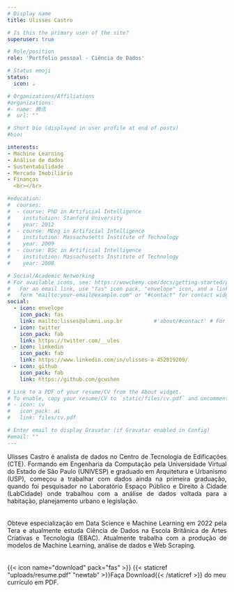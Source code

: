 ```yaml
---
# Display name
title: Ulisses Castro

# Is this the primary user of the site?
superuser: true

# Role/position
role: 'Portfolio pessoal - Ciência de Dados'

# Status emoji
status:
  icon: ☕️

# Organizations/Affiliations
#organizations:
#- name: 腾讯
#  url: ""

# Short bio (displayed in user profile at end of posts)
#bio: 

interests:
- Machine Learning
- Análise de dados
- Sustentabilidade
- Mercado Imobiliário
- Finanças
  <br></br>

#education:
#  courses:
#  - course: PhD in Artificial Intelligence
#    institution: Stanford University
#    year: 2012
#  - course: MEng in Artificial Intelligence
#    institution: Massachusetts Institute of Technology
#    year: 2009
#  - course: BSc in Artificial Intelligence
#    institution: Massachusetts Institute of Technology
#    year: 2008

# Social/Academic Networking
# For available icons, see: https://wowchemy.com/docs/getting-started/page-builder/#icons
#   For an email link, use "fas" icon pack, "envelope" icon, and a link in the
#   form "mailto:your-email@example.com" or "#contact" for contact widget.
social:
  - icon: envelope
    icon_pack: fas
    link: mailto:lisses@alumni.usp.br          #'about/#contact' # For a direct email link, use "mailto:test@example.org".
  - icon: twitter
    icon_pack: fab
    link: https://twitter.com/__ules
  - icon: linkedin
    icon_pack: fab
    link: https://www.linkedin.com/in/ulisses-a-452819209/
  - icon: github
    icon_pack: fab
    link: https://github.com/gcushen

# Link to a PDF of your resume/CV from the About widget.
# To enable, copy your resume/CV to `static/files/cv.pdf` and uncomment the lines below.
# - icon: cv
#   icon_pack: ai
#   link: files/cv.pdf

# Enter email to display Gravatar (if Gravatar enabled in Config)
#email: ""
---
```


<div style="text-align: justify">Ulisses Castro é analista de dados no Centro de Tecnologia de Edificações (CTE). Formando em Engenharia da Computação 
pela Universidade Virtual do Estado de São Paulo (UNIVESP) e graduado em Arquitetura e Urbanismo (USP), começou
a trabalhar com dados ainda na primeira graduação, quando foi pesquisador no Laboratório Espaço Público e Direito à Cidade (LabCidade) onde trabalhou
com a análise de dados voltada para a habitação, planejamento urbano e legislação.</div>
<br/><br/>
<div style="text-align: justify">Obteve especialização em Data Science e Machine Learning em 2022 pela Tera e atualmente estuda Ciência de Dados na Escola Britânica de Artes Criativas e Tecnologia (EBAC). Atualmente trabalha com a produção
de modelos de Machine Learning, análise de dados e Web Scraping. </div>
<br/><br/>
{{< icon name="download" pack="fas" >}} {{< staticref "uploads/resume.pdf" "newtab" >}}Faça Download{{< /staticref >}} do meu currículo em PDF.
<br/><br/>
